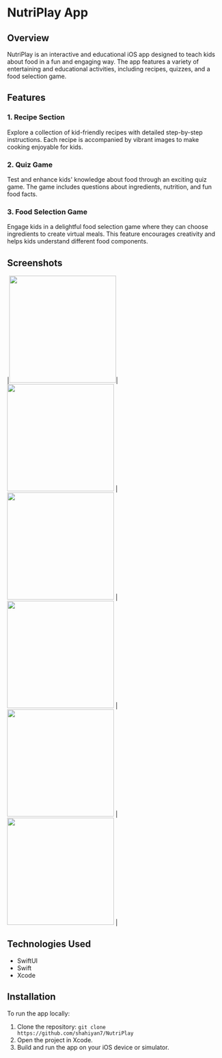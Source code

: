 # NutriPlay App

## Overview

NutriPlay is an interactive and educational iOS app designed to teach kids about food in a fun and engaging way. The app features a variety of entertaining and educational activities, including recipes, quizzes, and a food selection game.

## Features

### 1. Recipe Section

Explore a collection of kid-friendly recipes with detailed step-by-step instructions. Each recipe is accompanied by vibrant images to make cooking enjoyable for kids.

### 2. Quiz Game

Test and enhance kids' knowledge about food through an exciting quiz game. The game includes questions about ingredients, nutrition, and fun food facts.

### 3. Food Selection Game

Engage kids in a delightful food selection game where they can choose ingredients to create virtual meals. This feature encourages creativity and helps kids understand different food components.

## Screenshots

 |<img src="Simulator Screenshot - iPhone 14 Pro - 2024-02-24 at 23.53.52.png" width="250" >|<img src="Simulator Screenshot - iPhone 14 Pro - 2024-02-24 at 23.54.43.png" width="250"> |<img src="Simulator Screenshot - iPhone 14 Pro - 2024-02-24 at 23.54.55.png" width="250"> |
<img src="Simulator Screenshot - iPhone 14 Pro - 2024-02-24 at 23.55.06.png" width="250"> |<img src="Simulator Screenshot - iPhone 14 Pro - 2024-02-24 at 23.55.15.png" width="250"> |<img src="Simulator Screenshot - iPhone 14 Pro - 2024-02-24 at 23.54.43.png" width="250"> |





## Technologies Used

- SwiftUI
- Swift
- Xcode

## Installation

To run the app locally:

1. Clone the repository: `git clone https://github.com/shahiyan7/NutriPlay`
2. Open the project in Xcode.
3. Build and run the app on your iOS device or simulator.



